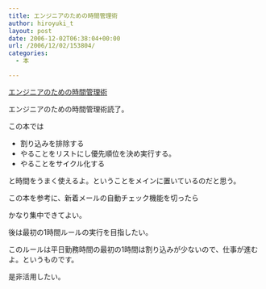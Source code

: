 ```yaml
---
title: エンジニアのための時間管理術
author: hiroyuki_t
layout: post
date: 2006-12-02T06:38:04+00:00
url: /2006/12/02/153804/
categories:
  - 本

---
```

<div class="section">
  <div data-role="amazonjs" data-asin="4873113075" data-locale="JP" data-tmpl="" data-img-size="" class="asin_4873113075_JP_ amazonjs_item">
    <div class="amazonjs_indicator">
      <span class="amazonjs_indicator_img"></span><a class="amazonjs_indicator_title" href="http://www.amazon.co.jp/%E3%82%A8%E3%83%B3%E3%82%B8%E3%83%8B%E3%82%A2%E3%81%AE%E3%81%9F%E3%82%81%E3%81%AE%E6%99%82%E9%96%93%E7%AE%A1%E7%90%86%E8%A1%93-Thomas-Limoncelli/dp/4873113075%3FSubscriptionId%3DAKIAJBFZIALNBJJP2WRQ%26tag%3Dtflare-22%26linkCode%3Dxm2%26camp%3D2025%26creative%3D165953%26creativeASIN%3D4873113075">エンジニアのための時間管理術</a><span class="amazonjs_indicator_footer"></span>
    </div>
  </div></p> 
  
  <p>
    エンジニアのための時間管理術読了。
  </p>
  
  <p>
    この本では
  </p>
  
  <ul>
    <li>
      割り込みを排除する
    </li>
    <li>
      やることをリストにし優先順位を決め実行する。
    </li>
    <li>
      やることをサイクル化する
    </li>
  </ul>
  
  <p>
    と時間をうまく使えるよ。ということをメインに置いているのだと思う。
  </p>
  
  <p>
  </p>
  
  <p>
    この本を参考に、新着メールの自動チェック機能を切ったら
  </p>
  
  <p>
    かなり集中できてよい。
  </p>
  
  <p>
  </p>
  
  <p>
    後は最初の1時間ルールの実行を目指したい。
  </p>
  
  <p>
    このルールは平日勤務時間の最初の1時間は割り込みが少ないので、仕事が進むよ。というものです。
  </p>
  
  <p>
    是非活用したい。
  </p>
</div>